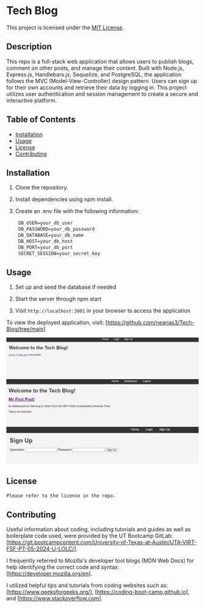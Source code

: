 # Tech Blog

This project is licensed under the [MIT License](https://opensource.org/licenses/MIT).

## Description
This repo is a full-stack web application that allows users to publish blogs, comment on other posts, and manage their content. Built with Node.js, Express.js, Handlebars.js, Sequelize, and PostgreSQL, the application follows the MVC (Model-View-Controller) design pattern. Users can sign up for their own accounts and retrieve their data by logging in. This project utilizes user authentication and session management to create a secure and interactive platform.

## Table of Contents
  - [Installation](#installation)
  - [Usage](#usage)
  - [License](#license)
  - [Contributing](#contributing)

  ## Installation
  
1. Clone the repository.

2. Install dependencies using npm install.

3. Create an .env file with the following information:
      
        DB_USER=your_db_user
        DB_PASSWORD=your_db_password
        DB_DATABASE=your_db_name
        DB_HOST=your_db_host
        DB_PORT=your_db_port
        SECRET_SESSION=your_secret_key
    
## Usage

1. Set up and seed the database if needed

2. Start the server through npm start

3. Visit `http://localhost:3001` in your browser to access the application

To view the deployed application, visit: [https://github.com/nearias3/Tech-Blog/tree/main]

![Screenshot of Home Page](/images/Screenshot1.png)
![Screenshot of Dashboard](/images/Screenshot2.png)
![Screenshot of Sign Up Page](/images/Screenshot3.png)

 ## License
    
    Please refer to the license in the repo.

  ## Contributing
  
  Useful information about coding, including tutorials and guides as well as boilerplate code used, were provided by the UT Bootcamp GitLab: [https://git.bootcampcontent.com/University-of-Texas-at-Austin/UTA-VIRT-FSF-PT-05-2024-U-LOLC/].
    
  I frequently referred to Mozilla's developer tool blogs (MDN Web Docs) for help identifying the correct code and syntax: [https://developer.mozilla.org/en].
  
  I utilized helpful tips and tutorials from coding websites such as: [https://www.geeksforgeeks.org/], [https://coding-boot-camp.github.io], and [https://www.stackoverflow.com].